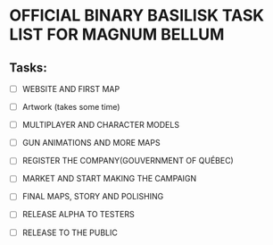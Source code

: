 #                             OFFICIAL BINARY BASILISK TASK LIST FOR MAGNUM BELLUM


## Tasks:
- [ ] WEBSITE AND FIRST MAP
- [ ] Artwork (takes some time)
- [ ] MULTIPLAYER AND CHARACTER MODELS
- [ ] GUN ANIMATIONS AND MORE MAPS
- [ ] REGISTER THE COMPANY(GOUVERNMENT OF QUÉBEC)
- [ ] MARKET AND START MAKING THE CAMPAIGN
- [ ] FINAL MAPS, STORY AND POLISHING
- [ ] RELEASE ALPHA TO TESTERS
- [ ] RELEASE TO THE PUBLIC

